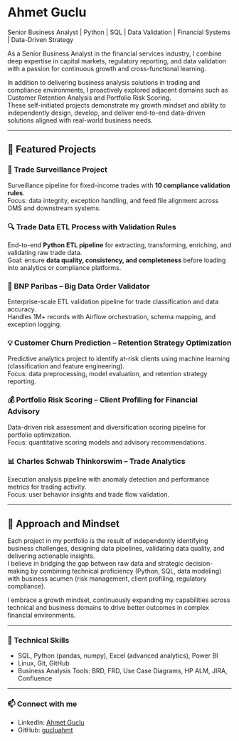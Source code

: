 #  Ahmet Guclu

Senior Business Analyst | Python | SQL | Data Validation | Financial Systems | Data-Driven Strategy

As a Senior Business Analyst in the financial services industry, I combine deep expertise in capital markets, regulatory reporting, and data validation with a passion for continuous growth and cross-functional learning.

In addition to delivering business analysis solutions in trading and compliance environments, I proactively explored adjacent domains such as Customer Retention Analysis and Portfolio Risk Scoring.  
These self-initiated projects demonstrate my growth mindset and ability to independently design, develop, and deliver end-to-end data-driven solutions aligned with real-world business needs.

---
## 📌 Featured Projects  

### 🧩 Trade Surveillance Project  
Surveillance pipeline for fixed-income trades with **10 compliance validation rules**.  
Focus: data integrity, exception handling, and feed file alignment across OMS and downstream systems.  

### 🔍 Trade Data ETL Process with Validation Rules  
End-to-end **Python ETL pipeline** for extracting, transforming, enriching, and validating raw trade data.  
Goal: ensure **data quality, consistency, and completeness** before loading into analytics or compliance platforms.  

### 🧠 BNP Paribas – Big Data Order Validator  
Enterprise-scale ETL validation pipeline for trade classification and data accuracy.  
Handles 1M+ records with Airflow orchestration, schema mapping, and exception logging.  

### 💡 Customer Churn Prediction – Retention Strategy Optimization  
Predictive analytics project to identify at-risk clients using machine learning (classification and feature engineering).  
Focus: data preprocessing, model evaluation, and retention strategy reporting.  

### 💰 Portfolio Risk Scoring – Client Profiling for Financial Advisory  
Data-driven risk assessment and diversification scoring pipeline for portfolio optimization.  
Focus: quantitative scoring models and advisory recommendations.  

### 📊 Charles Schwab Thinkorswim – Trade Analytics  
Execution analysis pipeline with anomaly detection and performance metrics for trading activity.  
Focus: user behavior insights and trade flow validation.  

---



## 🧠 Approach and Mindset

Each project in my portfolio is the result of independently identifying business challenges, designing data pipelines, validating data quality, and delivering actionable insights.  
I believe in bridging the gap between raw data and strategic decision-making by combining technical proficiency (Python, SQL, data modeling) with business acumen (risk management, client profiling, regulatory compliance).

I embrace a growth mindset, continuously expanding my capabilities across technical and business domains to drive better outcomes in complex financial environments.

---

### 🔧 Technical Skills
- SQL, Python (pandas, numpy), Excel (advanced analytics), Power BI
- Linux, Git, GitHub
- Business Analysis Tools: BRD, FRD, Use Case Diagrams, HP ALM, JIRA, Confluence

---

### 📫 Connect with me
- LinkedIn: [Ahmet Guclu](https://www.linkedin.com/in/ahmet-guclu-7907992a5/)
- GitHub: [gucluahmt](https://github.com/gucluahmt)


